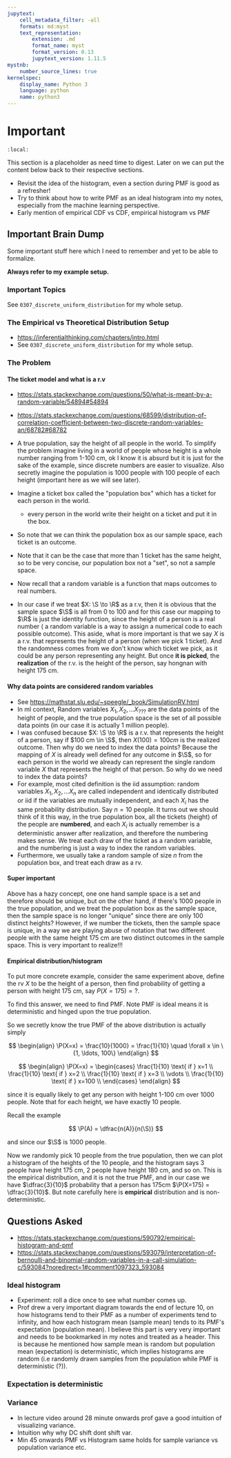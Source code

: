 ```yaml
---
jupytext:
    cell_metadata_filter: -all
    formats: md:myst
    text_representation:
        extension: .md
        format_name: myst
        format_version: 0.13
        jupytext_version: 1.11.5
mystnb:
    number_source_lines: true
kernelspec:
    display_name: Python 3
    language: python
    name: python3
---
```


# Important

```{contents}
:local:
```

This section is a placeholder as need time to digest. Later on we can put the
content below back to their respective sections.

-   Revisit the idea of the histogram, even a section during PMF is good as a
    refresher!
-   Try to think about how to write PMF as an ideal histogram into my notes,
    especially from the machine learning perspective.
-   Early mention of empirical CDF vs CDF, empirical histogram vs PMF

## Important Brain Dump

Some important stuff here which I need to remember and yet to be able to
formalize.

**Always refer to my example setup.**

### Important Topics

See `0307_discrete_uniform_distribution` for my whole setup.

### The Empirical vs Theoretical Distribution Setup

-   https://inferentialthinking.com/chapters/intro.html
-   See `0307_discrete_uniform_distribution` for my whole setup.

### The Problem

#### The ticket model and what is a r.v

-   https://stats.stackexchange.com/questions/50/what-is-meant-by-a-random-variable/54894#54894
-   https://stats.stackexchange.com/questions/68599/distribution-of-correlation-coefficient-between-two-discrete-random-variables-an/68782#68782

-   A true population, say the height of all people in the world. To simplify
    the problem imagine living in a world of people whose height is a whole
    number ranging from 1-100 cm, ok I know it is absurd but it is just for the
    sake of the example, since discrete numbers are easier to visualize. Also
    secretly imagine the population is 1000 people with 100 people of each
    height (important here as we will see later).
-   Imagine a ticket box called the "population box" which has a ticket for each
    person in the world.
    -   every person in the world write their height on a ticket and put it in
        the box.
-   So note that we can think the population box as our sample space, each
    ticket is an outcome.
-   Note that it can be the case that more than 1 ticket has the same height, so
    to be very concise, our population box not a "set", so not a sample space.
-   Now recall that a random variable is a function that maps outcomes to real
    numbers.
-   In our case if we treat $X: \S \to \R$ as a r.v, then it is obvious that the
    sample space $\S$ is all from 0 to 100 and for this case our mapping to $\R$
    is just the identity function, since the height of a person is a real number
    ( a random variable is a way to assign a numerical code to each possible
    outcome). This aside, what is more important is that we say $X$ is a r.v.
    that represents the height of a person (when we pick 1 ticket). And the
    randomness comes from we don't know which ticket we pick, as it could be any
    person representing any height. But once **it is picked**, the
    **realization** of the r.v. is the height of the person, say hongnan with
    height 175 cm.

#### Why data points are considered random variables

-   See https://mathstat.slu.edu/~speegle/_book/SimulationRV.html
-   In ml context, Random variables $X_1, X_2, \ldots X_{???}$ are the data
    points of the height of people, and the true population space is the set of
    all possible data points (in our case it is actually 1 million people).
-   I was confused because $X: \S \to \R$ is a r.v. that represents the height
    of a person, say if $100 cm \in \S$, then $X(100) = 100 cm$ is the realized
    outcome. Then why do we need to index the data points? Because the mapping
    of $X$ is already well defined for any outcome in $\S$, so for each person
    in the world we already can represent the single random variable $X$ that
    represents the height of that person. So why do we need to index the data
    points?
-   For example, most cited definition is the iid assumption: random variables
    $X_1, X_2, \ldots X_{n}$ are called independent and identically distributed
    or iid if the variables are mutually independent, and each $X_i$ has the
    same probability distribution. Say $n=10$ people. It turns out we should
    think of it this way, in the true population box, all the tickets (height)
    of the people are **numbered**, and each $X_i$ is actually remember is a
    deterministic answer after realization, and therefore the numbering makes
    sense. We treat each draw of the ticket as a random variable, and the
    numbering is just a way to index the random variables.
-   Furthermore, we usually take a random sample of size $n$ from the population
    box, and treat each draw as a rv.

#### Super important

Above has a hazy concept, one one hand sample space is a set and therefore
should be unique, but on the other hand, if there's 1000 people in the true
population, and we treat the population box as the sample space, then the sample
space is no longer "unique" since there are only 100 distinct heights? However,
if we number the tickets, then the sample space is unique, in a way we are
playing abuse of notation that two different people with the same height 175 cm
are two distinct outcomes in the sample space. This is very important to
realize!!!

#### Empirical distribution/histogram

To put more concrete example, consider the same experiment above, define the rv
$X$ to be the height of a person, then find probability of getting a person with
height 175 cm, say $P(X=175) = ?$.

To find this answer, we need to find PMF. Note PMF is ideal means it is
deterministic and hinged upon the true population.

So we secretly know the true PMF of the above distribution is actually simply

$$
\begin{align}
\P(X=x) = \frac{10}{1000} = \frac{1}{10} \quad \forall x \in \{1, \ldots, 100\}
\end{align}
$$

$$
\begin{align}
\P(X=x) = \begin{cases}
\frac{1}{10} \text{ if } x=1 \\
\frac{1}{10} \text{ if } x=2 \\
\frac{1}{10} \text{ if } x=3 \\
\vdots \\
\frac{1}{10} \text{ if } x=100 \\
\end{cases}
\end{align}
$$

since it is equally likely to get any person with height 1-100 cm over 1000
people. Note that for each height, we have exactly 10 people.

Recall the example

$$
\P(A) = \dfrac{n(A)}{n(\S)}
$$

and since our $\S$ is 1000 people.

Now we randomly pick 10 people from the true population, then we can plot a
histogram of the heights of the 10 people, and the histogram says 3 people have
height 175 cm, 2 people have height 180 cm, and so on. This is the empirical
distribution, and it is not the true PMF, and in our case we have
$\dfrac{3}{10}$ probability that a person has 175cm $\P(X=175) = \dfrac{3}{10}$.
But note carefully here is **empirical** distribution and is non-deterministic.

## Questions Asked

-   https://stats.stackexchange.com/questions/590792/empirical-histogram-and-pmf
-   https://stats.stackexchange.com/questions/593079/interpretation-of-bernoulli-and-binomial-random-variables-in-a-call-simulation-c/593084?noredirect=1#comment1097323_593084

### Ideal histogram

-   Experiment: roll a dice once to see what number comes up.
-   Prof drew a very important diagram towards the end of lecture 10, on how
    histograms tend to their PMF as a number of experiments tend to infinity,
    and how each histogram mean (sample mean) tends to its PMF's expectation
    (population mean). I believe this part is very very important and needs to
    be bookmarked in my notes and treated as a header. This is because he
    mentioned how sample mean is random but population mean (expectation) is
    deterministic, which implies histograms are random (i.e randomly drawn
    samples from the population while PMF is deterministic (?)).

### Expectation is deterministic

### Variance

-   In lecture video around 28 minute onwards prof gave a good intuition of
    visualizing variance.
-   Intuition why why DC shift dont shift var.
-   Min 45 onwards PMF vs Histogram same holds for sample variance vs population
    variance etc.
